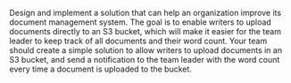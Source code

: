 Design and implement a solution that can help an organization improve its document management system. The goal is to enable writers to upload documents directly to an S3 bucket, which will make it easier for the team leader to keep track of all documents and their word count. Your team should create a simple solution to allow writers to upload documents in an S3 bucket, and send a notification to the team leader with the word count every time a document is uploaded to the bucket.

